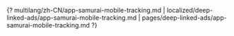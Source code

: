 {? multilang/zh-CN/app-samurai-mobile-tracking.md | localized/deep-linked-ads/app-samurai-mobile-tracking.md | pages/deep-linked-ads/app-samurai-mobile-tracking.md ?}
